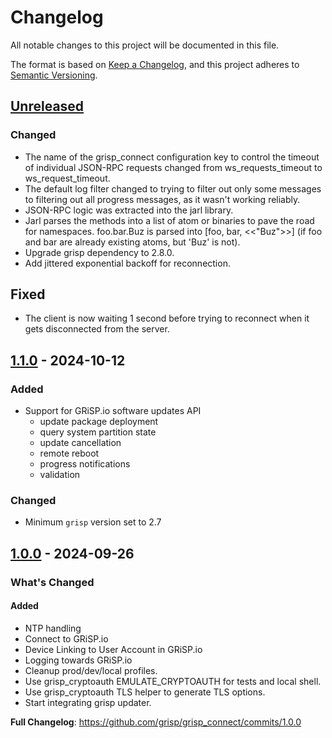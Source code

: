 # Changelog

All notable changes to this project will be documented in this file.

The format is based on [Keep a Changelog](https://keepachangelog.com/en/1.0.0/),
and this project adheres to
[Semantic Versioning](https://semver.org/spec/v2.0.0.html).

## [Unreleased]

### Changed

- The name of the grisp_connect configuration key to control the timeout of
individual JSON-RPC requests changed from ws_requests_timeout to
ws_request_timeout.
- The default log filter changed to trying to filter out only some messages to
filtering out all progress messages, as it wasn't working reliably.
- JSON-RPC logic was extracted into the jarl library.
- Jarl parses the methods into a list of atom or binaries to pave the
road for namespaces. foo.bar.Buz is parsed into [foo, bar, <<"Buz">>] (if foo
and bar are already existing atoms, but 'Buz' is not).
- Upgrade grisp dependency to 2.8.0.
- Add jittered exponential backoff for reconnection.

## Fixed

- The client is now waiting 1 second before trying to reconnect when it gets
disconnected from the server.

## [1.1.0] - 2024-10-12

### Added

- Support for GRiSP.io software updates API
  - update package deployment
  - query system partition state
  - update cancellation
  - remote reboot
  - progress notifications
  - validation

### Changed

- Minimum `grisp` version set to 2.7

## [1.0.0] - 2024-09-26

### What's Changed

#### Added
- NTP handling
- Connect to GRiSP.io
- Device Linking to User Account in GRiSP.io
- Logging towards GRiSP.io
- Cleanup prod/dev/local profiles.
- Use grisp_cryptoauth EMULATE_CRYPTOAUTH for tests and local shell.
- Use grisp_cryptoauth TLS helper to generate TLS options.
- Start integrating grisp updater.

**Full Changelog**: https://github.com/grisp/grisp_connect/commits/1.0.0

[Unreleased]: https://github.com/grisp/grisp_connect/compare/1.1.0...HEAD
[1.1.0]: https://github.com/grisp/grisp_connect/compare/1.0.0...1.1.0
[1.0.0]: https://github.com/grisp/grisp_connect/compare/6b59d16383b3e5154ef839bcf5c77a6b770aada5...1.0.0
